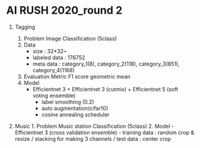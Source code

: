 AI RUSH 2020_round 2
===================
1. Tagging
	1. Problem 
	Image Classification (5class)
	2. Data
		- size : 32*32~
		- labeled data : 176752
		- meta data : category_1(8), category_2(118), category_3(851), category_4(1168)
	3. Evaluation Metric
		F1 score geometric mean
	4. Model
		- Efficientnet 3 + Efficientnet 3 (cutmix) + Efficientnet 5 (soft voting ensemble) 
			- label smoothing (0.2)
			- auto augmentation(cifar10)
			- cosine annealing scheduler

2. Music
		1. Problem 
		Music station Classification (5class)
		2. Model
		- Efficientnet 3 (cross validation ensemble)
				- training data : random crop & resize / stacking for making 3 channels / test data : center crop
